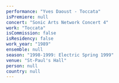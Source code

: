 ```yaml
---
performance: "Yves Daoust - Toccata"
isPremiere: null
concert: "Sonic Arts Network Concert 4"
work: "Toccata"
isCommission: false
isResidency: false
work_year: "1989"
ensemble: null
season: "1998-1999: Electric Spring 1999"
venue: "St-Paul's Hall"
person: null
country: null
---
```


